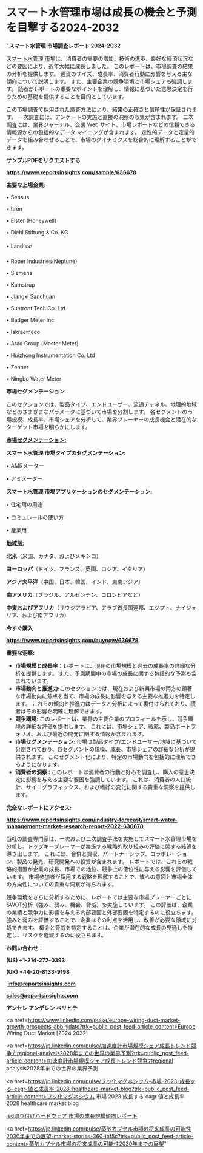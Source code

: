 # スマート水管理市場は成長の機会と予測を目撃する2024-2032

"<strong>スマート水管理 市場調査レポート 2024-2032</strong>

<a href=https://www.reportsinsights.com/sample/636678>スマート水管理 市場</a>は、消費者の需要の増加、技術の進歩、良好な経済状況などの要因により、近年大幅に成長しました。 このレポートは、市場調査の結果の分析を提供します。 通貨のサイズ、成長率、消費者行動に影響を与える主な傾向について説明します。 また、主要企業の競争環境と市場シェアも強調します。 読者がレポートの重要なポイントを理解し、情報に基づいた意思決定を行うための基礎を提供することを目的としています。

この市場調査で採用された調査方法により、結果の正確さと信頼性が保証されます。 一次調査には、アンケートの実施と直接の洞察の収集が含まれます。 二次調査には、業界ジャーナル、企業 Web サイト、市場レポートなどの信頼できる情報源からの包括的なデータ マイニングが含まれます。 定性的データと定量的データを組み合わせることで、市場のダイナミクスを総合的に理解することができます。

<strong><b>サンプルPDFをリクエストする</b></strong>

<a href=https://www.reportsinsights.com/sample/636678><strong><u>https://www.reportsinsights.com/sample/636678</u></strong></a>

<strong>主要な上場企業:</strong>

• Sensus

• Itron

• Elster (Honeywell)

• Diehl Stiftung & Co. KG

• Landisᬪ

• Roper Industries(Neptune)

• Siemens

• Kamstrup

• Jiangxi Sanchuan

• Suntront Tech Co. Ltd

• Badger Meter Inc

• Iskraemeco

• Arad Group (Master Meter)

• Huizhong Instrumentation Co. Ltd

• Zenner

• Ningbo Water Meter

<strong>市場セグメンテーション</strong>

このセクションでは、製品タイプ、エンドユーザー、流通チャネル、地理的地域などのさまざまなパラメータに基づいて市場を分割します。 各セグメントの市場規模、成長率、市場シェアを分析して、業界プレーヤーの成長機会と潜在的なターゲット市場を明らかにします。

<strong><u>市場セグメンテーション</u></strong><strong><u>:</u></strong>

<strong>スマート水管理 市場タイプのセグメンテーション:</strong>

• AMRメーター

• アミメーター

<strong>スマート水管理 市場アプリケーションのセグメンテーション:</strong>

• 住宅用の用途

• コミュレールの使い方

• 産業用

<strong><u>地域別</u></strong><strong><u>:</u></strong>

<strong>北米</strong>（米国、カナダ、およびメキシコ）

<strong>ヨーロッパ</strong>（ドイツ、フランス、英国、ロシア、イタリア）

<strong>アジア太平洋</strong>（中国、日本、韓国、インド、東南アジア）

<strong>南アメリカ</strong>（ブラジル、アルゼンチン、コロンビアなど）

<strong>中東およびアフリカ</strong>（サウジアラビア、アラブ首長国連邦、エジプト、ナイジェリア、および南アフリカ）

<strong>今すぐ購入</strong>

<a href=https://www.reportsinsights.com/buynow/636678><strong><u>https://www.reportsinsights.com/buynow/636678</u></strong></a>

<strong>重要な洞察:</strong>
<ul>
  <li><strong>市場規模と成長率：</strong>レポートは、現在の市場規模と過去の成長率の詳細な分析を提供します。 また、予測期間中の市場の成長に関する包括的な予測も含まれています。</li>
  <li><strong>市場動向と推進力:</strong>このセクションでは、現在および新興市場の両方の顕著な市場動向に焦点を当て、市場の成長に影響を与える主要な推進力を特定します。 これらの傾向と推進力はデータと分析によって裏付けられており、読者はその影響を明確に理解できます。</li>
  <li><strong>競争環境</strong>: このレポートは、業界の主要企業のプロフィールを示し、競争環境の詳細な評価を提供します。 これには、市場シェア、戦略、製品ポートフォリオ、および最近の開発に関する情報が含まれます。</li>
  <li><strong>市場セグメンテーション: </strong>市場は製品タイプ/エンドユーザー/地域に基づいて分割されており、各セグメントの規模、成長、市場シェアの詳細な分析が提供されます。 このセグメント化により、特定の市場動向を包括的に理解できるようになります。</li>
  <li><strong>消費者の洞察 : </strong>このレポートは消費者の行動と好みを調査し、購入の意思決定に影響を与える主要な要因を強調しています。 これは、消費者の人口統計、サイコグラフィックス、および嗜好の変化に関する貴重な洞察を提供します。</li>
</ul>
<strong>完全なレポートにアクセス:</strong>

<a href=https://www.reportsinsights.com/industry-forecast/smart-water-management-market-research-report-2022-636678><strong><u><b>https://www.reportsinsights.com/industry-forecast/smart-water-management-market-research-report-2022-636678</b></u></strong></a>

当社の調査専門家は、一次および二次調査手法を実施してスマート水管理市場を分析し、トップキープレーヤーが実施する戦略的取り組みの評価に関する結論を導き出します。 これには、合併と買収、パートナーシップ、コラボレーション、製品の発売、研究開発への投資が含まれます。 レポートでは、これらの戦略的措置が企業の成長、市場での地位、競争上の優位性に与える影響を評価しています。 市場参加者が採用する戦略を理解することで、彼らの意図と市場全体の方向性についての貴重な洞察が得られます。

競争環境をさらに分析するために、レポートでは主要な市場プレーヤーごとにSWOT分析（強み、弱み、機会、脅威）を実施しています。 この評価は、企業の業績と競争力に影響を与える内部要因と外部要因を特定するのに役立ちます。 強みと弱みを評価することで、企業はその利点を活用し、改善が必要な領域に対処できます。 機会と脅威を特定することは、企業が潜在的な成長の見通しを特定し、リスクを軽減するのに役立ちます。

<strong>お問い合わせ：</strong>

<strong>(US) +1-214-272-0393</strong>

<strong>(UK) +44-20-8133-9198</strong>

<strong> </strong><a href=info@reportsinsights.com><strong><u>info@reportsinsights.com</u></strong></a>

<a href=sales@reportsinsights.com><strong><u>sales@reportsinsights.com</u></strong></a>

<strong>アンセレ アンデレン ベリヒテ</strong>

<a href=https://www.linkedin.com/pulse/europe-wiring-duct-market-growth-prospects-abb-ydatc?trk=public_post_feed-article-content>Europe Wiring Duct Market [2024 2032]</a>

<a href=https://jp.linkedin.com/pulse/加速度計市場規模シェア成長トレンド競争力regional-analysis2028年までの世界の業界予測?trk=public_post_feed-article-content>加速度計市場規模シェア成長トレンド競争力regional analysis2028年までの世界の業界予測</a>

<a href=https://jp.linkedin.com/pulse/フッ化マグネシウム-市場-2023-成長する-cagr-値と成長率-2028-healthcare-market-blog?trk=public_post_feed-article-content>フッ化マグネシウム 市場 2023 成長する cagr 値と成長率 2028 healthcare market blog</a>

<a href=https://www.linkedin.com/pulse/led取り付けハードウェア-市場の成長規模傾向レポート-community-market-research/>led取り付けハードウェア 市場の成長規模傾向レポート</a>

<a href=https://jp.linkedin.com/pulse/蒸気カプセル市場の将来成長の可能性2030年までの展望-market-stories-360-ibf5c?trk=public_post_feed-article-content>蒸気カプセル市場の将来成長の可能性2030年までの展望</a>"
